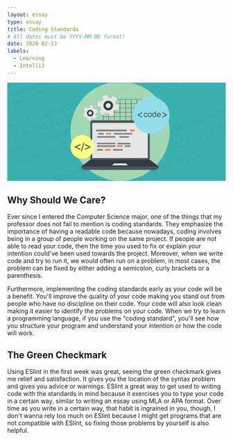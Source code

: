 ```yaml
---
layout: essay
type: essay
title: Coding Standards
# All dates must be YYYY-MM-DD format!
date: 2020-02-13
labels:
  - Learning
  - IntelliJ
---
```


<img class="ui medium middle floated rounded image" src="../images/code.jpg">

## Why Should We Care?

Ever since I entered the Computer Science major, one of the things that my professor does not fail to mention is coding standards. They emphasize the importance of having a readable code because nowadays, coding involves being in a group of people working on the same project. If people are not able to read your code, then the time you used to fix or explain your intention could've been used towards the project. Moreover, when we write code and try to run it, we would often run on a problem, in most cases, the problem can be fixed by either adding a semicolon, curly brackets or a parenthesis.

Furthermore, implementing the coding standards early as your code will be a benefit. You'll improve the quality of your code making you stand out from people who have no discipline on their code. Your code will also look clean making it easier to identify the problems on your code. When we try to learn a programming language, if you use the "coding standard", you'll see how you structure your program and understand your intention or how the code will work.

## The Green Checkmark

Using ESlint in the first week was great, seeing the green checkmark gives me relief and satisfaction. It gives you the location of the syntax problem and gives you advice or warnings. ESlint a great way to get used to writing code with the standards in mind because it exercises you to type your code in a certain way, similar to writing an essay using MLA or APA format. Over time as you write in a certain way, that habit is ingrained in you, though, I don't wanna rely too much on ESlint because I might get programs that are not compatible with ESlint, so fixing those problems by yourself is also helpful.
